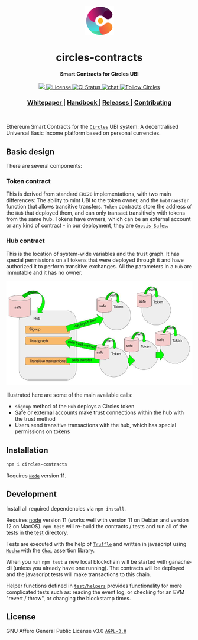 <div align="center">
	<img width="80" src="https://raw.githubusercontent.com/CirclesUBI/.github/main/assets/logo.svg" />
</div>

<h1 align="center">circles-contracts</h1>

<div align="center">
 <strong>
   Smart Contracts for Circles UBI
 </strong>
</div>

<br />

<div align="center">
  <!-- npm -->
  <a href="https://www.npmjs.com/package/circles-contracts">
    <img src="https://img.shields.io/npm/v/circles-contracts?style=flat-square&color=%23f14d48" height="18">
  </a>
  <!-- Licence -->
  <a href="https://github.com/CirclesUBI/circles-contracts/blob/main/LICENSE">
    <img src="https://img.shields.io/github/license/CirclesUBI/circles-contracts?style=flat-square&color=%23cc1e66" alt="License" height="18">
  </a>
  <!-- CI status -->
  <a href="https://github.com/CirclesUBI/circles-contracts/actions/workflows/run-tests.yml">
    <img src="https://img.shields.io/github/workflow/status/CirclesUBI/circles-contracts/run-tests?label=tests&style=flat-square&color=%2347cccb" alt="CI Status" height="18">
  </a>
  <!-- Discourse -->
  <a href="https://aboutcircles.com/">
    <img src="https://img.shields.io/discourse/topics?server=https%3A%2F%2Faboutcircles.com%2F&style=flat-square&color=%23faad26" alt="chat" height="18"/>
  </a>
  <!-- Twitter -->
  <a href="https://twitter.com/CirclesUBI">
    <img src="https://img.shields.io/twitter/follow/circlesubi.svg?label=twitter&style=flat-square&color=%23f14d48" alt="Follow Circles" height="18">
  </a>
</div>

<div align="center">
  <h3>
    <a href="https://github.com/CirclesUBI/circles-handbook/blob/master/docs/about/whitepaper.md">
      Whitepaper
    </a>
    <span> | </span>
    <a href="https://handbook.joincircles.net">
      Handbook
    </a>
    <span> | </span>
    <a href="https://github.com/CirclesUBI/circles-contracts/releases">
      Releases
    </a>
    <span> | </span>
    <a href="https://github.com/CirclesUBI/.github/blob/main/CONTRIBUTING.md">
      Contributing
    </a>
  </h3>
</div>

<br/>

Ethereum Smart Contracts for the [`Circles`] UBI system: A decentralised Universal Basic Income platform based on personal currencies.

[`circles`]: https://joincircles.net

## Basic design

There are several components:

### Token contract

This is derived from standard `ERC20` implementations, with two main differences: The ability to mint UBI to the token owner, and the `hubTransfer` function that allows transitive transfers. `Token` contracts store the address of the `Hub` that deployed them, and can only transact transitively with tokens from the same hub. Tokens have owners, which can be an external account or any kind of contract - in our deployment, they are [`Gnosis Safes`].

[`Gnosis Safes`]: https://github.com/gnosis/safe-contracts

### Hub contract

This is the location of system-wide variables and the trust graph. It has special permissions on all tokens that were deployed through it and have authorized it to perform transitive exchanges. All the parameters in a `Hub` are immutable and it has no owner.

![Circles contract diagram](/assets/ContractDiagram.jpg)

Illustrated here are some of the main available calls:

- `signup` method of the `Hub` deploys a Circles token
- Safe or external accounts make trust connections within the hub with the trust method
- Users send transitive transactions with the hub, which has special permissions on tokens

## Installation

```bash
npm i circles-contracts
```

Requires [`Node`] version 11.

[`Node`]: https://nodejs.org/en/download

## Development

Install all required dependencies via `npm install`.

Requires [node](https://nodejs.org/en/download/) version 11 (works well with version 11 on Debian and version 12 on MacOS).
`npm test` will re-build the contracts / tests and run all of the tests in the [test](test) directory.

Tests are executed with the help of [`Truffle`] and written in javascript using [`Mocha`] with the [`Chai`] assertion library. 

When you run `npm test` a new local blockchain will be started with ganache-cli (unless you already have one running). The contracts will be deployed and the javascript tests will make transactions to this chain.

Helper functions defined in [`test/helpers`](test/helpers) provides functionality for more complicated tests such as: reading the event log, or checking for an EVM "revert / throw", or changing the blockstamp times.

[`Truffle`]: https://truffleframework.com/docs/truffle/testing/writing-tests-in-javascript
[`Mocha`]: https://mochajs.org
[`Chai`]: https://www.chaijs.com

## License

GNU Affero General Public License v3.0 [`AGPL-3.0`]

[`AGPL-3.0`]: LICENSE
